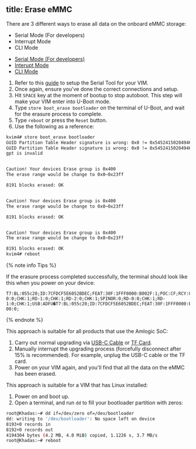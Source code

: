 title: Erase eMMC
---

There are 3 different ways to erase all data on the onboard eMMC storage:
* Serial Mode (For developers)
* Interrupt Mode
* CLI Mode

<ul class="nav nav-tabs" id="myTab" role="tablist">
  <li class="nav-item" role="presentation">
    <a class="nav-link active" id="serial-tab" data-toggle="tab" href="#serial" role="tab" aria-controls="serial" aria-selected="true">Serial Mode (For developers)</a>
  </li>
  <li class="nav-item" role="presentation">
    <a class="nav-link" id="interupt-tab" data-toggle="tab" href="#interupt" role="tab" aria-controls="interupt" aria-selected="false">Interupt Mode</a>
  </li>
  <li class="nav-item" role="presentation">
    <a class="nav-link" id="cli-tab" data-toggle="tab" href="#cli" role="tab" aria-controls="cli" aria-selected="false">CLI Mode</a>
  </li>
</ul>
<div class="tab-content" id="myTabContent">
<div class="tab-pane fade show active" id="serial" role="tabpanel" aria-labelledby="serial-tab">

1. Refer to this [guide](SetupSerialTool.html) to setup the Serial Tool for your VIM.
2. Once again, ensure you've done the correct connections and setup.
3. Hit `SPACE` key at the moment of bootup to stop autoboot. This step will make your VIM enter into U-Boot mode.
4. Type `store boot_erase bootloader` on the terminal of U-Boot, and wait for the erasure process to complete.
5. Type `reboot` or press the `Reset` button.
6. Use the following as a reference:

```bash
kvim4# store boot_erase bootloader
GUID Partition Table Header signature is wrong: 0x0 != 0x5452415020494645
GUID Partition Table Header signature is wrong: 0x0 != 0x5452415020494645
gpt is invalid


Caution! Your devices Erase group is 0x400
The erase range would be change to 0x0~0x23ff

8191 blocks erased: OK


Caution! Your devices Erase group is 0x400
The erase range would be change to 0x0~0x23ff

8191 blocks erased: OK


Caution! Your devices Erase group is 0x400
The erase range would be change to 0x0~0x23ff

8191 blocks erased: OK
kvim4# reboot
```
{% note info Tips %}

If the erasure process completed successfully, the terminal should look like this when you power on your device:

```
T7:BL:055c20;ID:7CFDCF5E6052BDEC;FEAT:30F:1FFF0000:B002F:1;POC:CF;RCY:0;OVD:0;DFU:0;SD:2002;eMMC:0;RD-0:0;CHK:1;RD-1:0;CHK:1;RD-2:0;CHK:1;SPINOR:0;RD-0:0;CHK:1;RD-1:0;CHK:1;USB:ADFU�T7:BL:055c20;ID:7CFDCF5E6052BDEC;FEAT:30F:1FFF0000:B002F:1;POC:CF;RCY:0;OVD:0;DFU:1;USB:0;RD-00:0;
```
{% endnote %}

</div>

<div class="tab-pane fade show" id="interupt" role="tabpanel" aria-labelledby="interupt-tab">

This approach is suitable for all products that use the Amlogic SoC:

1. Carry out normal upgrading via [USB-C Cable](InstallOsIntoEmmc.html) or [TF Card](InstallOsIntoSdusb.html).
2. Manually interrupt the upgrading process (forcefully disconnect after 15% is recommended). For example, unplug the USB-C cable or the TF card.
3. Power on your VIM again, and you'll find that all the data on the eMMC has been erased.

</div>
<div class="tab-pane fade show" id="cli" role="tabpanel" aria-labelledby="cli-tab">

This approach is suitable for a VIM that has Linux installed:

1. Power on and boot up.
2. Open a terminal, and run `dd` to fill your bootloader partition with zeros:

```bash
root@Khadas:~# dd if=/dev/zero of=/dev/bootloader
dd: writing to '/dev/bootloader': No space left on device
8193+0 records in
8192+0 records out
4194304 bytes (4.2 MB, 4.0 MiB) copied, 1.1226 s, 3.7 MB/s
root@Khadas:~# reboot
```

</div>
</div>
